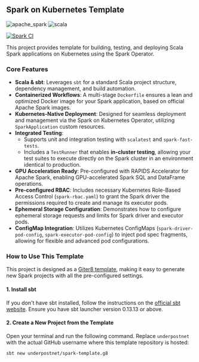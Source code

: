 ## Spark on Kubernetes Template

<img alt='apache_spark' src='https://img.shields.io/badge/apache_spark%20v3.5.5-100000?style=flat&logo=apache-spark&logoColor=FFFFFF&labelColor=C76E00&color=727273'/> <img alt='scala' src='https://img.shields.io/badge/scala%20v2.12-100000?style=flat&logo=scala&logoColor=FFFFFF&labelColor=8b0000&color=727273'>

[![Spark CI](https://github.com/underpostnet/spark-template/actions/workflows/docker-image.yml/badge.svg?branch=master)](https://github.com/underpostnet/spark-template/actions/workflows/docker-image.yml)

This project provides template for building, testing, and deploying Scala Spark applications on Kubernetes using the Spark Operator.

### Core Features

- **Scala & sbt**: Leverages `sbt` for a standard Scala project structure, dependency management, and build automation.
- **Containerized Workflows**: A multi-stage `Dockerfile` ensures a lean and optimized Docker image for your Spark application, based on official Apache Spark images.
- **Kubernetes-Native Deployment**: Designed for seamless deployment and management via the Spark on Kubernetes Operator, utilizing `SparkApplication` custom resources.
- **Integrated Testing**:
  - Supports unit and integration testing with `scalatest` and `spark-fast-tests`.
  - Includes a `TestRunner` that enables **in-cluster testing**, allowing your test suites to execute directly on the Spark cluster in an environment identical to production.
- **GPU Acceleration Ready**: Pre-configured with RAPIDS Accelerator for Apache Spark, enabling GPU-accelerated Spark SQL and DataFrame operations.
- **Pre-configured RBAC**: Includes necessary Kubernetes Role-Based Access Control (`spark-rbac.yaml`) to grant the Spark driver the permissions required to create and manage its executor pods.
- **Ephemeral Storage Configuration**: Demonstrates how to configure ephemeral storage requests and limits for Spark driver and executor pods.
- **ConfigMap Integration**: Utilizes Kubernetes ConfigMaps (`spark-driver-pod-config`, `spark-executor-pod-config`) to inject pod spec fragments, allowing for flexible and advanced pod configurations.

### How to Use This Template

This project is designed as a [Giter8 template](https://www.foundweekends.org/giter8/index.html), making it easy to generate new Spark projects with all the pre-configured settings.

#### 1. Install sbt

If you don't have sbt installed, follow the instructions on the [official sbt website](https://www.scala-sbt.org/download.html). Ensure you have sbt launcher version 0.13.13 or above.

#### 2. Create a New Project from the Template

Open your terminal and run the following command. Replace `underpostnet` with the actual GitHub username where this template repository is hosted:

```bash
sbt new underpostnet/spark-template.g8
```

